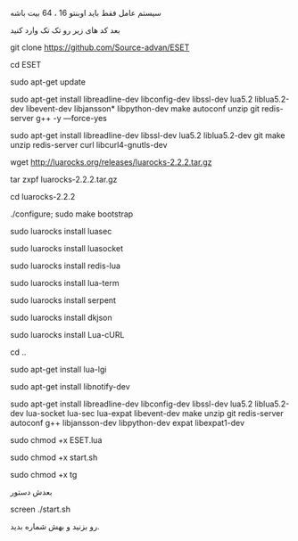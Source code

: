 سیستم عامل فقط باید اوبنتو 16 ، 64 بیت باشه

بعد کد های زیر رو تک تک وارد کنید

git clone https://github.com/Source-advan/ESET

cd ESET

sudo apt-get update


sudo apt-get install libreadline-dev libconfig-dev libssl-dev lua5.2 liblua5.2-dev libevent-dev libjansson* libpython-dev make autoconf unzip git redis-server g++ -y —force-yes


sudo apt-get install libreadline-dev libssl-dev lua5.2 liblua5.2-dev git make unzip redis-server curl libcurl4-gnutls-dev


wget http://luarocks.org/releases/luarocks-2.2.2.tar.gz

tar zxpf luarocks-2.2.2.tar.gz

cd luarocks-2.2.2

./configure; sudo make bootstrap

sudo luarocks install luasec

sudo luarocks install luasocket

sudo luarocks install redis-lua

sudo luarocks install lua-term

sudo luarocks install serpent

sudo luarocks install dkjson

sudo luarocks install Lua-cURL

cd ..

sudo apt-get install lua-lgi

sudo apt-get install libnotify-dev


sudo apt-get install libreadline-dev libconfig-dev libssl-dev lua5.2 liblua5.2-dev lua-socket lua-sec lua-expat libevent-dev make unzip git redis-server autoconf g++ libjansson-dev libpython-dev expat libexpat1-dev



sudo chmod +x ESET.lua

sudo chmod +x start.sh

sudo chmod +x tg

بعدش دستور 

screen ./start.sh

رو بزنید و بهش شماره بدید.
